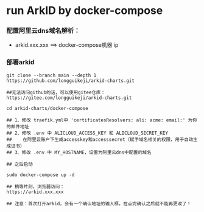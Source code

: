 # run ArkID by docker-compose

### 配置阿里云dns域名解析：

- arkid.xxx.xxx ==> docker-compose机器 ip

### 部署arkid

```shell
git clone --branch main --depth 1  https://github.com/longguikeji/arkid-charts.git

##无法访问github的话，可以使用gitee仓库：https://gitee.com/longguikeji/arkid-charts.git

cd arkid-charts/docker-compose

## 1、修改 traefik.yml中 'certificatesResolvers: ali: acme: email:' 为你的邮件地址
## 2、修改 .env 中 ALICLOUD_ACCESS_KEY 和 ALICLOUD_SECRET_KEY
##    在阿里云账户下生成accesskey和accesssecret（赋予域名相关的权限，用于自动生成证书）
## 3、修改 .env 中 MY_HOSTNAME，设置为阿里云dns中配置的域名

## 之后启动

sudo docker-compose up -d

## 稍等片刻，浏览器访问：
https://arkid.xxx.xxx

## 注意：首次打开arkid，会有一个确认地址的输入框，在点完确认之后就不能再更改了！